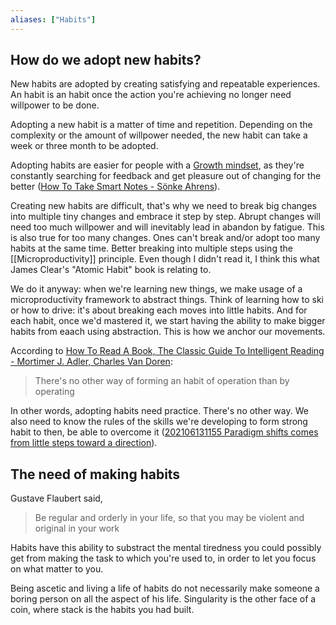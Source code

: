 ```yaml
---
aliases: ["Habits"]
---
```


## How do we adopt new habits? 

New habits are adopted by creating satisfying and repeatable experiences. An habit is an habit once the action you're achieving no longer need willpower to be done. 

Adopting a new habit is a matter of time and repetition. Depending on the complexity or the amount of willpower needed, the new habit can take a week or three month to be adopted. 

Adopting habits are easier for people with a [Growth mindset](Growth%20mindset.md), as they're constantly searching for feedback and get pleasure out of changing for the better ([How To Take Smart Notes - Sönke Ahrens](How%20To%20Take%20Smart%20Notes%20-%20Sönke%20Ahrens.md)). 

Creating new habits are difficult, that's why we need to break big changes into multiple tiny changes and embrace it step by step. Abrupt changes will need too much willpower and will inevitably lead in abandon by fatigue. This is also true for too many changes. Ones can't break and/or adopt too many habits at the same time. Better breaking into multiple steps using the [[Microproductivity]] principle. Even though I didn't read it, I think this what James Clear's "Atomic Habit" book is relating to. 

We do it anyway: when we're learning new things, we make usage of a microproductivity framework to abstract things. Think of learning how to ski or how to drive: it's about breaking each moves into little habits. And for each habit, once we'd mastered it, we start having the ability to make bigger habits from eaach using abstraction. This is how we anchor our movements. 

According to [How To Read A Book, The Classic Guide To Intelligent Reading - Mortimer J. Adler, Charles Van Doren](How%20To%20Read%20A%20Book,%20The%20Classic%20Guide%20To%20Intelligent%20Reading%20-%20Mortimer%20J.%20Adler,%20Charles%20Van%20Doren.md): 
> There's no other way of forming an habit of operation than by operating

In other words, adopting habits need practice. There's no other way. We also need to know the rules of the skills we're developing to form strong habit to then, be able to overcome it ([202106131155 Paradigm shifts comes from little steps toward a direction](202106131155%20Paradigm%20shifts%20comes%20from%20little%20steps%20toward%20a%20direction.md)). 

## The need of making habits

Gustave Flaubert said, 
> Be regular and orderly in your life, so that you may be violent and original in your work

Habits have this ability to substract the mental tiredness you could possibly get from making the task to which you're used to, in order to let you focus on what matter to you. 

Being ascetic and living a life of habits do not necessarily make someone a boring person on all the aspect of his life. Singularity is the other face of a coin, where stack is the habits you had built.



